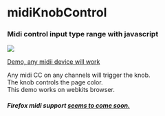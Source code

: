 # midiKnobControl
### Midi control input type range with javascript

![](http://i.imgur.com/WC1ARO2.gif)

[Demo, any midii device will work](https://ponyhacks.com/open/apps/midiKnobControl/)

Any midi CC on any channels will trigger the knob.<br>
The knob controls the page color. <br>
This demo works on webkits browser. <br>
##### Firefox midi support [seems to come soon.](https://bugzilla.mozilla.org/show_bug.cgi?id=836897)
